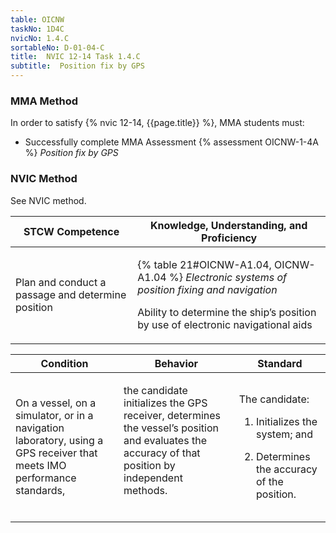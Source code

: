 ```yaml
---
table: OICNW
taskNo: 1D4C
nvicNo: 1.4.C 
sortableNo: D-01-04-C
title:  NVIC 12-14 Task 1.4.C
subtitle:  Position fix by GPS
---
```



### MMA Method

In order to satisfy  {% nvic 12-14, {{page.title}}  %}, MMA students must:

* Successfully complete MMA Assessment {% assessment OICNW-1-4A %} *Position fix by GPS*


### NVIC Method

<a onclick="togglevisibility('nvic_methods')" >See NVIC method.</a>

<div id='nvic_methods' class='hide'>

<table>
<thead>
<tr>
<th class='forty'> STCW Competence </th>
<th class='sixty'> Knowledge, Understanding, and Proficiency </th>
</tr>
</thead>




<tbody>
<tr><td markdown='1'>

Plan and conduct a passage and determine position

</td><td markdown='1'>

{% table 21#OICNW-A1.04, OICNW-A1.04 %} *Electronic systems of position fixing and navigation*

Ability to determine the ship’s position by use of electronic navigational aids 


</td></tr>


</tbody>
</table>


<table>
<thead>
<tr><th class='twenty'>  Condition </th><th class='twenty'> Behavior </th><th  class='sixty'>Standard </th></tr>
</thead>
<tbody >



<tr><td markdown='1'>

On a vessel, on a simulator, or in a navigation laboratory, using a GPS receiver that meets IMO performance standards,

</td><td markdown='1'>

the candidate initializes the GPS receiver, determines the vessel’s position and evaluates the accuracy of that position by independent methods.

<br>

<div class="tooltip" markdown='1'>



</div>


</td><td markdown='1'>

The candidate:

1. Initializes the system; and

2. Determines the accuracy of the position.

</td></tr>
</tbody>
</table>
</div>
